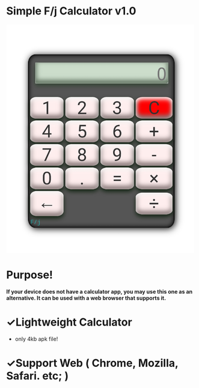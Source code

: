 # Simple F/j Calculator v1.0
<img src="src/calculator.jpg" width="500"/>

# Purpose!
<b>If your device does not have a calculator app, you may use this one as an alternative. It can be used with a web browser that supports it.</b>

# ✓Lightweight Calculator
* only 4kb apk file!

# ✓Support Web ( Chrome, Mozilla, Safari. etc; )

